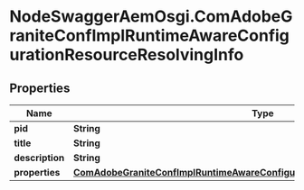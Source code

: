 # NodeSwaggerAemOsgi.ComAdobeGraniteConfImplRuntimeAwareConfigurationResourceResolvingInfo

## Properties
Name | Type | Description | Notes
------------ | ------------- | ------------- | -------------
**pid** | **String** |  | [optional] 
**title** | **String** |  | [optional] 
**description** | **String** |  | [optional] 
**properties** | [**ComAdobeGraniteConfImplRuntimeAwareConfigurationResourceResolvingProperties**](ComAdobeGraniteConfImplRuntimeAwareConfigurationResourceResolvingProperties.md) |  | [optional] 


